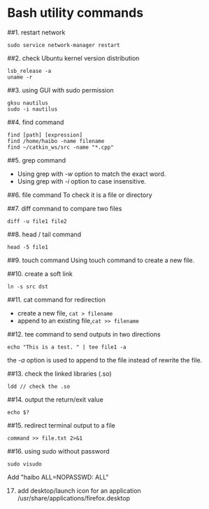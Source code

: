 Bash utility commands
=====================

##1. restart network
  ```
sudo service network-manager restart
  ```

##2. check Ubuntu kernel version distribution 
  ```
lsb_release -a
uname -r
  ```
  
##3. using GUI with sudo permission
  ```
gksu nautilus
sudo -i nautilus
  ```

##4. find command
  ```  
  find [path] [expression]
  find /home/haibo -name filename
  find ~/catkin_ws/src -name "*.cpp"  
  ```

##5. grep command 
  - Using grep with *-w* option to match the exact word.
  - Using grep with *-i* option to case insensitive. 


##6. file command
To check it is a file or directory

##7. diff command to compare two files 
  ```
diff -u file1 file2
  ```
  
##8. head / tail command
  ```
head -5 file1
  ```
  
##9. touch command
Using touch command to create a new file.

##10. create a soft link 
  ```
ln -s src dst
  ```

##11. cat command for redirection 
  - create a new file, `cat > filename`
  - append to an existing file,`cat >> filename`

##12. tee command to send outputs in two directions
  ```
echo "This is a test. " | tee file1 -a
  ```
the *-a* option is used to append to the file instead of rewrite the file. <br /> 

##13. check the linked libraries (.so)
  ```
  ldd // check the .so
  ```
##14. output the return/exit value
  ```
  echo $?
  ```

##15. redirect terminal output to a file
  ```
  command >> file.txt 2>&1
  ```
##16. using sudo without password
  ```
  sudo visudo
  ```
Add "haibo ALL=NOPASSWD: ALL"  

17. add desktop/launch icon for an application
/usr/share/applications/firefox.desktop
